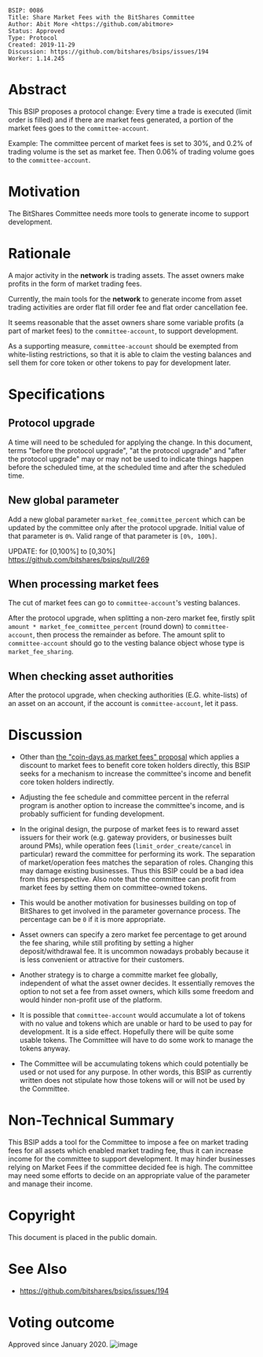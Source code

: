     BSIP: 0086
    Title: Share Market Fees with the BitShares Committee
    Author: Abit More <https://github.com/abitmore>
    Status: Approved
    Type: Protocol
    Created: 2019-11-29
    Discussion: https://github.com/bitshares/bsips/issues/194
    Worker: 1.14.245

# Abstract

This BSIP proposes a protocol change: Every time a trade is executed (limit order is filled) and
if there are market fees generated, a portion of the market fees goes to the `committee-account`.

Example: The committee percent of market fees is set to 30%, and 0.2% of trading volume is the set as market fee. 
Then 0.06% of trading volume goes to the `committee-account`.

# Motivation

The BitShares Committee needs more tools to generate income to support development.

# Rationale

A major activity in the **network** is trading assets. The asset owners make
profits in the form of market trading fees. 

Currently, the main tools for the **network** to generate income from asset 
trading activities are order flat fill order fee and flat order cancellation fee. 

It seems reasonable that the asset owners share some variable profits 
(a part of market fees) to the `committee-account`, to support development.

As a supporting measure, `committee-account` should be exempted from
white-listing restrictions, so that it is able to claim the vesting balances
and sell them for core token or other tokens to pay for development later.

# Specifications

## Protocol upgrade

A time will need to be scheduled for applying the change. In this document,
terms "before the protocol upgrade", "at the protocol upgrade" and "after
the protocol upgrade" may or may not be used to indicate things happen before
the scheduled time, at the scheduled time and after the scheduled time.

## New global parameter

Add a new global parameter `market_fee_committee_percent` which can be updated
by the committee only after the protocol upgrade.
Initial value of that parameter is `0%`.
Valid range of that parameter is `[0%, 100%]`.

UPDATE: for [0,100%] to [0,30%] https://github.com/bitshares/bsips/pull/269

## When processing market fees

The cut of market fees can go to `committee-account`'s vesting balances.

After the protocol upgrade, when splitting a non-zero market fee, firstly
split `amount * market_fee_committee_percent` (round down) to `committee-account`,
then process the remainder as before. The amount split to `committee-account`
should go to the vesting balance object whose type is `market_fee_sharing`.

## When checking asset authorities

After the protocol upgrade, when checking authorities (E.G. white-lists) of an
asset on an account, if the account is `committee-account`, let it pass.

# Discussion

* Other than [the "coin-days as market fees" proposal](
 https://github.com/bitshares/bsips/issues/191) which applies
 a discount to market fees to benefit core token holders directly, this BSIP
 seeks for a mechanism to increase the committee's income and benefit core token
 holders indirectly.

* Adjusting the fee schedule and committee percent in the referral program is
 another option to increase the committee's income, and is probably sufficient
 for funding development.

* In the original design, the purpose of market fees is to reward asset
 issuers for their work (e.g. gateway providers, or businesses built around
 PMs), while operation fees (`limit_order_create/cancel` in particular) reward
 the committee for performing its work. The separation of market/operation fees
 matches the separation of roles. Changing this may damage existing businesses.
 Thus this BSIP could be a bad idea from this perspective. Also note that the
 committee can profit from market fees by setting them on committee-owned tokens.

* This would be another motivation for businesses building on top of BitShares
 to get involved in the parameter governance process. The percentage can be
 `0` if it is more appropriate.

* Asset owners can specify a zero market fee percentage to get around the fee
 sharing, while still profiting by setting a higher deposit/withdrawal fee.
 It is uncommon nowadays probably because it is less convenient or attractive
 for their customers.

* Another strategy is to charge a committe market fee globally, independent of
 what the asset owner decides. It essentially removes the option to not set
 a fee from asset owners, which kills some freedom and would hinder non-profit
 use of the platform.

* It is possible that `committee-account` would accumulate a lot of tokens with no
 value and tokens which are unable or hard to be used to pay for development.
 It is a side effect. Hopefully there will be quite some usable tokens.
 The Committee will have to do some work to manage the tokens anyway.

* The Committee will be accumulating tokens which could potentially be used or
 not used for any purpose. In other words, this BSIP as currently written does
 not stipulate how those tokens will or will not be used by the Committee.

# Non-Technical Summary

This BSIP adds a tool for the Committee to impose a fee on market trading
fees for all assets which enabled market trading fee, thus it can increase income 
for the committee to support development. It may hinder businesses relying on Market 
Fees if the committee decided fee is high. The committee may need some efforts to 
decide on an appropriate value of the parameter and manage their income.

# Copyright

This document is placed in the public domain.

# See Also

* https://github.com/bitshares/bsips/issues/194

# Voting outcome
Approved since January 2020.
![image](https://user-images.githubusercontent.com/33128181/72417817-f2a9b480-3779-11ea-92e9-c267922ca33a.png)
